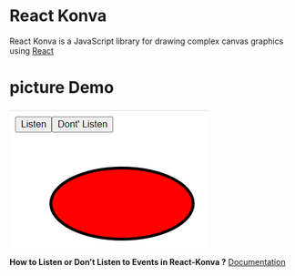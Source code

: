 # React Konva
React Konva is a JavaScript library for drawing complex canvas graphics using [React](https://reactjs.org/)

# picture Demo

![Demo](./img_1.png)

**How to  Listen or Don’t Listen to Events in React-Konva ?**
[Documentation](https://konvajs.org/docs/events/Listen_for_Events.html)